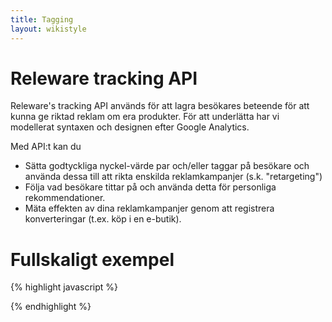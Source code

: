 ```yaml
---
title: Tagging
layout: wikistyle
---
```


# Releware tracking API

Releware's tracking API används för att lagra besökares beteende för att kunna ge
riktad reklam om era produkter. För att underlätta har vi modellerat syntaxen och
designen efter Google Analytics.

Med API:t kan du

* Sätta godtyckliga nyckel-värde par och/eller taggar på besökare och använda
  dessa till att rikta enskilda reklamkampanjer (s.k. "retargeting")
* Följa vad besökare tittar på och använda detta för personliga rekommendationer.
* Mäta effekten av dina reklamkampanjer genom att registrera konverteringar
  (t.ex. köp i en e-butik).

# Fullskaligt exempel

{% highlight javascript %}
<script type="text/javascript">
  var _rwq = _rwq || [];

  // För att bibehålla bakåtkompatibilitet så har vi <account>_<domännamn>
  _rwq.push(['_setClientID', 'PellesDatorer_pellesdatorer.se']);
  _rwq.push(['_setScriptID', '123-123-123-123']);

  // _setVisitorData
  _rwq.push(['_setVisitorData', 'gender', 'male']);       // TODO: Lagra data i ? dagar
  _rwq.push(['_setVisitorData', 'forget', 'this', '1']);  // Lagra data i en dag

  // _setVisitorTag
  _rwq.push(['_setVisitorTag', 'registered-user']);          // TODO: Lagra hur länge?
  _rwq.push(['_setVisitorTag', 'recently-logged-in', '30']); // Sätt en "tag" på en användare, lagra i 30 dagar

  // _addItemView
  _rwq.push(['_addItemView', 'ref_1234']);

  // _addConversion
  _rwq.push(['_addConversion',
             'id1234',  // Unikt orderID    (valfritt, men rekommenderat)
             '150.00',  // Ordervärde       (valfritt)
             'purchase' // Konverteringstyp (valfritt)
            ]);

  // Inget ordervärde
  _rwq.push(['_addConversion', 'id1235']);

  // Inget konverterings ID
  _rwq.push(['_addConversion']);


  (function() {
    var rw = document.createElement('script'); rw.type = 'text/javascript'; rw.async = true;
    rw.src = ('https:' == document.location.protocol ? 'https://' : 'http://') + 'www.releware.net/js/v1/rwa.js';
    var s = document.getElementsByTagName('script')[0]; s.parentNode.insertBefore(rw, s);
  })();
</script>
{% endhighlight %}
